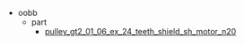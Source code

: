 * oobb
  * part
    * [pulley_gt2_01_06_ex_24_teeth_shield_sh_motor_n20](oobb/part/pulley_gt2_01_06_ex_24_teeth_shield_sh_motor_n20)
